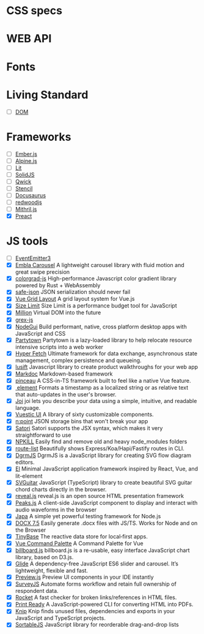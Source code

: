 # CSS specs

# WEB API

# Fonts

# Living Standard
- [ ] [DOM](https://dom.spec.whatwg.org)

# Frameworks
- [ ] [Ember.js](https://emberjs.com)
- [ ] [Alpine.js](https://alpinejs.dev)
- [ ] [Lit](https://lit.dev)
- [ ] [SolidJS](https://www.solidjs.com)
- [ ] [Qwick](https://qwik.builder.io)
- [ ] [Stencil](https://stenciljs.com)
- [ ] [Docusaurus](https://docusaurus.io)
- [ ] [redwoodjs](https://redwoodjs.com)
- [ ] [Mithril.js](https://mithril.js.org)
- [x] [Preact](https://preactjs.com)

# JS tools

- [ ] [EventEmitter3](https://github.com/primus/eventemitter3)
- [x] [Embla Carousel](https://www.embla-carousel.com) A lightweight carousel library with fluid motion and great swipe precision
- [x] [colorgrad-js](https://github.com/mazznoer/colorgrad-js) High-performance Javascript color gradient library powered by Rust + WebAssembly
- [x] [safe-json](https://github.com/ehmicky/safe-json-value) JSON serialization should never fail
- [x] [Vue Grid Layout](https://jbaysolutions.github.io/vue-grid-layout/) A grid layout system for Vue.js
- [x] [Size Limit](https://github.com/ai/size-limit) Size Limit is a performance budget tool for JavaScript
- [x] [Million](https://millionjs.org) Virtual DOM into the future
- [x] [grex-js](https://pemistahl.github.io/grex-js/)
- [x] [NodeGui](https://docs.nodegui.org) Build performant, native, cross platform desktop apps with JavaScript and CSS
- [x] [Partytown](https://partytown.builder.io) Partytown is a lazy-loaded library to help relocate resource intensive scripts into a web worker
- [x] [Hyper Fetch](https://hyperfetch.bettertyped.com) Ultimate framework for data exchange, asynchronous state management, complex persistence and queueing.
- [x] [lusift](https://lusift.vercel.app) Javascript library to create product walkthroughs for your web app
- [x] [Markdoc](https://markdoc.dev) Markdown-based framework
- [x] [pinceau](https://github.com/Tahul/pinceau) A CSS-in-TS framework built to feel like a native Vue feature.
- [x] [<relative-time> element](https://github.com/github/relative-time-element) Formats a timestamp as a localized string or as relative text that auto-updates in the user's browser.
- [x] [Joi](https://joi.dev/api/?v=17.7.0#introduction) joi lets you describe your data using a simple, intuitive, and readable language.
- [x] [Vuestic UI](https://github.com/epicmaxco/vuestic-ui) A library of sixty customizable components.
- [x] [n:point](https://www.npoint.io) JSON storage bins that won't break your app
- [x] [Satori](https://github.com/vercel/satori) Satori supports the JSX syntax, which makes it very straightforward to use
- [x] [NPKILL](https://github.com/voidcosmos/npkill) Easily find and remove old and heavy node_modules folders
- [x] [route-list](https://github.com/VladimirMikulic/route-list)  Beautifully shows Express/Koa/Hapi/Fastify routes in CLI.
- [x] [DgrmJS](https://github.com/AlexeyBoiko/DgrmJS) DgrmJS is a JavaScript library for creating SVG flow diagram editors.
- [x] [El](https://github.com/frameable/el) Minimal JavaScript application framework inspired by React, Vue, and lit-element
- [x] [SVGuitar](https://github.com/omnibrain/svguitar) JavaScript (TypeScript) library to create beautiful SVG guitar chord charts directly in the browser.
- [x] [reveal.js](https://github.com/hakimel/reveal.js) reveal.js is an open source HTML presentation framework
- [x] [Peaks.js](https://github.com/bbc/peaks.js) A client-side JavaScript component to display and interact with audio waveforms in the browser
- [x] [Japa](https://japa.dev/docs) A simple yet powerful testing framework for Node.js
- [x] [DOCX 7.5](https://docx.js.org/#/) Easily generate .docx files with JS/TS. Works for Node and on the Browser
- [x] [TinyBase](https://tinybase.org) The reactive data store for local‑first apps.
- [x] [Vue Command Palette](https://vue-command-palette.vercel.app) A Command Palette for Vue
- [x] [billboard.js](https://github.com/naver/billboard.js) billboard.js is a re-usable, easy interface JavaScript chart library, based on D3.js.
- [x] [Glide](https://glidejs.com) A dependency-free JavaScript ES6 slider and carousel. It’s lightweight, flexible and fast.
- [x] [Preview.js](https://previewjs.com) Preview UI components in your IDE instantly
- [x] [SurveyJS](https://surveyjs.io) Automate forms workflow and retain full ownership of respondent data.
- [x] [Rocket](https://rocket.modern-web.dev/tools/check-html-links/overview/) A fast checker for broken links/references in HTML files.
- [x] [Print Ready](https://github.com/humanwhocodes/print-ready) A JavaScript-powered CLI for converting HTML into PDFs.
- [x] [Knip](https://github.com/webpro/knip) Knip finds unused files, dependencies and exports in your JavaScript and TypeScript projects.
- [x] [SortableJS](http://sortablejs.github.io/Sortable/) JavaScript library for reorderable drag-and-drop lists
